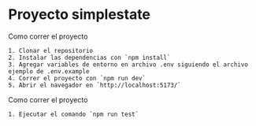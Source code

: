 
    
    
# Proyecto simplestate

Como correr el proyecto

    1. Clonar el repositorio
    2. Instalar las dependencias con `npm install`
    3. Agregar variables de entorno en archivo .env siguiendo el archivo ejemplo de .env.example
    4. Correr el proyecto con `npm run dev`
    5. Abrir el navegador en `http://localhost:5173/`

Como correr el proyecto

    1. Ejecutar el comando `npm run test`
